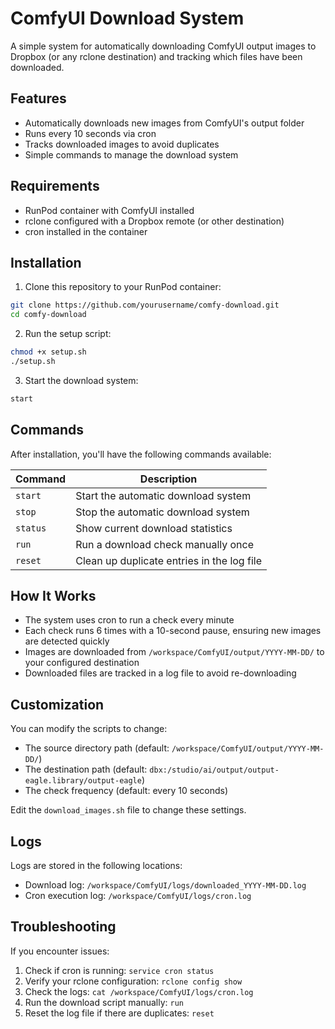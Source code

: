 # ComfyUI Download System

A simple system for automatically downloading ComfyUI output images to Dropbox (or any rclone destination) and tracking which files have been downloaded.

## Features

- Automatically downloads new images from ComfyUI's output folder
- Runs every 10 seconds via cron
- Tracks downloaded images to avoid duplicates
- Simple commands to manage the download system

## Requirements

- RunPod container with ComfyUI installed
- rclone configured with a Dropbox remote (or other destination)
- cron installed in the container

## Installation

1. Clone this repository to your RunPod container:

```bash
git clone https://github.com/yourusername/comfy-download.git
cd comfy-download
```

2. Run the setup script:

```bash
chmod +x setup.sh
./setup.sh
```

3. Start the download system:

```bash
start
```

## Commands

After installation, you'll have the following commands available:

| Command | Description |
|---------|-------------|
| `start` | Start the automatic download system |
| `stop` | Stop the automatic download system |
| `status` | Show current download statistics |
| `run` | Run a download check manually once |
| `reset` | Clean up duplicate entries in the log file |

## How It Works

- The system uses cron to run a check every minute
- Each check runs 6 times with a 10-second pause, ensuring new images are detected quickly
- Images are downloaded from `/workspace/ComfyUI/output/YYYY-MM-DD/` to your configured destination
- Downloaded files are tracked in a log file to avoid re-downloading

## Customization

You can modify the scripts to change:

- The source directory path (default: `/workspace/ComfyUI/output/YYYY-MM-DD/`)
- The destination path (default: `dbx:/studio/ai/output/output-eagle.library/output-eagle`)
- The check frequency (default: every 10 seconds)

Edit the `download_images.sh` file to change these settings.

## Logs

Logs are stored in the following locations:

- Download log: `/workspace/ComfyUI/logs/downloaded_YYYY-MM-DD.log`
- Cron execution log: `/workspace/ComfyUI/logs/cron.log`

## Troubleshooting

If you encounter issues:

1. Check if cron is running: `service cron status`
2. Verify your rclone configuration: `rclone config show`
3. Check the logs: `cat /workspace/ComfyUI/logs/cron.log`
4. Run the download script manually: `run`
5. Reset the log file if there are duplicates: `reset`